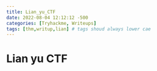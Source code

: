 ```yaml
---
title: Lian_yu_CTF
date: 2022-08-04 12:12:12 -500
categories: [Tryhackme, Writeups]
tags: [thm,writup,lian] # tags shoud always lower cae
---
```


# Lian yu CTF
